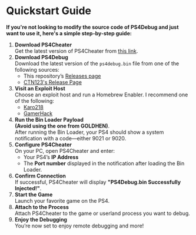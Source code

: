 # Quickstart Guide
**If you're not looking to modify the source code of PS4Debug and just want to use it, here's a simple step-by-step guide:**

1. **Download PS4Cheater**  
   Get the latest version of PS4Cheater from [this link](https://github.com/ctn123/PS4_Cheater/releases/download/1.5.4.7/PS4_Cheater_v1.5.4.7_rev2_x64.rar).
2. **Download PS4Debug**  
   Download the latest version of the `ps4debug.bin` file from one of the following sources:  
   - This repository’s [Releases page](https://github.com/a0zhar/PS4_Debug/releases/)  
   - [CTN123's Release Page](https://github.com/ctn123/PS4_Cheater/releases/download/1.5.4.7/ps4debug.bin)
3. **Visit an Exploit Host**  
   Choose an exploit host and run a Homebrew Enabler. I recommend one of the following:
   - [Karo218](https://Kar0218.github.io/)
   - [GamerHack](https://gamerhack.github.io)
4. **Run the Bin Loader Payload**  
   **(Avoid using the one from GOLDHEN)**.  
   After running the Bin Loader, your PS4 should show a system notification with a code—either 9021 or 9020.
5. **Configure PS4Cheater**  
   On your PC, open PS4Cheater and enter:
   - Your PS4’s **IP Address**
   - The **Port number** displayed in the notification after loading the Bin Loader.
6. **Confirm Connection**  
   If successful, PS4Cheater will display **"PS4Debug.bin Successfully Injected!"**.
7. **Start the Game**  
   Launch your favorite game on the PS4.
8. **Attach to the Process**  
   Attach PS4Cheater to the game or userland process you want to debug.
9. **Enjoy the Debugging**  
   You’re now set to enjoy remote debugging and more!
